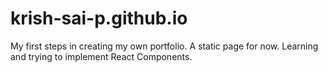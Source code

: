 # krish-sai-p.github.io

My first steps in creating my own portfolio. A static page for now. Learning and trying to implement React Components.
